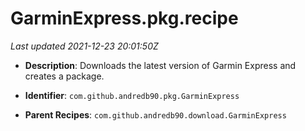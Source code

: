 # GarminExpress.pkg.recipe

_Last updated 2021-12-23 20:01:50Z_

- **Description**: Downloads the latest version of Garmin Express and creates a package.

- **Identifier**: `com.github.andredb90.pkg.GarminExpress`

- **Parent Recipes**: `com.github.andredb90.download.GarminExpress`

